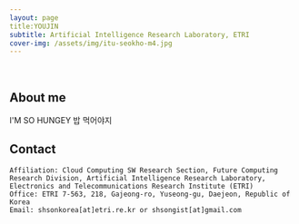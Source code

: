 ```yaml
---
layout: page
title:YOUJIN
subtitle: Artificial Intelligence Research Laboratory, ETRI
cover-img: /assets/img/itu-seokho-m4.jpg
---
```


<br/>

## About me
I'M SO HUNGEY
밥 먹어야지

## Contact

```
Affiliation: Cloud Computing SW Research Section, Future Computing Research Division, Artificial Intelligence Research Laboratory, Electronics and Telecommunications Research Institute (ETRI)
Office: ETRI 7-563, 218, Gajeong-ro, Yuseong-gu, Daejeon, Republic of Korea
Email: shsonkorea[at]etri.re.kr or shsongist[at]gmail.com
```

